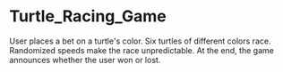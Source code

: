 # Turtle_Racing_Game
User places a bet on a turtle's color.
Six turtles of different colors race.
Randomized speeds make the race unpredictable.
At the end, the game announces whether the user won or lost.
